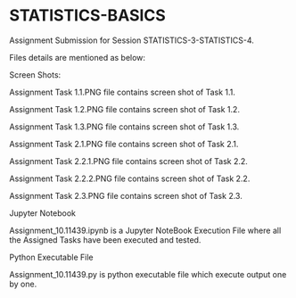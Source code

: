 # STATISTICS-BASICS

Assignment Submission for Session STATISTICS-3-STATISTICS-4.

Files details are mentioned as below:

Screen Shots:

Assignment Task 1.1.PNG file contains screen shot of Task 1.1.

Assignment Task 1.2.PNG	file contains screen shot of Task 1.2.

Assignment Task 1.3.PNG	file contains screen shot of Task 1.3.

Assignment Task 2.1.PNG	file contains screen shot of Task 2.1.

Assignment Task 2.2.1.PNG	file contains screen shot of Task 2.2.

Assignment Task 2.2.2.PNG	file contains screen shot of Task 2.2.

Assignment Task 2.3.PNG	file contains screen shot of Task 2.3.

Jupyter Notebook

Assignment_10.11439.ipynb is a Jupyter NoteBook Execution File where all the Assigned Tasks have been executed and tested.

Python Executable File

Assignment_10.11439.py is python executable file which execute output one by one.
